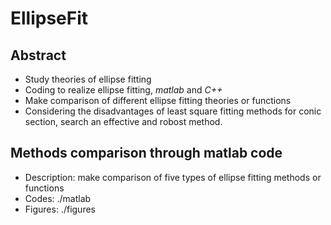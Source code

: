 # EllipseFit
## Abstract
- Study theories of ellipse fitting
- Coding to realize ellipse fitting, _matlab_ and _C++_
- Make comparison of different ellipse fitting theories or functions
- Considering the disadvantages of least square fitting methods for conic section,
search an effective and robost method. 

## Methods comparison through matlab code
- Description: make comparison of five types of ellipse fitting methods or functions
- Codes: ./matlab
- Figures: ./figures
